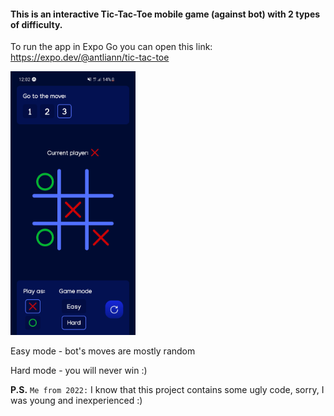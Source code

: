 #### This is an interactive Tic-Tac-Toe mobile game (against bot) with 2 types of difficulty.
To run the app in Expo Go you can open this link: https://expo.dev/@antliann/tic-tac-toe

<img src="./screenshot.png" alt="screenshot" width="200" style="align-self: center" />

Easy mode - bot's moves are mostly random

Hard mode - you will never win :)

**P.S.** `Me from 2022:` I know that this project contains some ugly code, sorry, I was young and inexperienced :)
